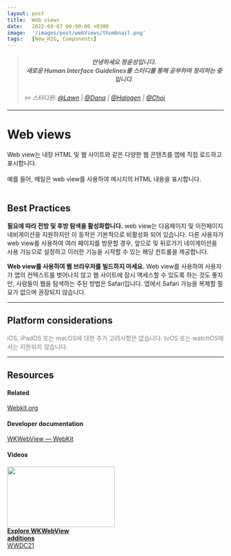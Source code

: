 ```yaml
---
layout: post
title:  Web views
date:   2022-09-07 00:00:00 +0300
image:  '/images/post/webViews/thumbnail.png'
tags:   [New_HIG, Components]
---
```


> ##### <center>안녕하세요 정윤성입니다.<br> 새로운 Human Interface Guidelines를 스터디를 통해 공부하며 정리하는 중입니다.</center>
> <cite>✏️ 스터디원: <a href="https://velog.io/@lawn/series/NEW-HIG-2022" target="_blank">@Lawn</a> | <a href="https://velog.io/@andana/series/Lets-Study-HIG" target="_blank">@Dana</a> | <a href="https://velog.io/@halogen/Apple-HIG-Foundation-Layout" target="_blank">@Halogen</a> | <a href="" target="_blank">@Choi</a></cite>

***

# Web views
Web view는 내장 HTML 및 웹 사이트와 같은 다양한 웹 콘텐츠를 앱에 직접 로드하고 표시합니다.<br><br>
예를 들어, 메일은 web view를 사용하여 메시지의 HTML 내용을 표시합니다.
<br><br>

## Best Practices
**필요에 따라 전방 및 후방 탐색을 활성화합니다.** web view는 다음페이지 및 이전페이지 네비게이션을 지원하지만 이 동작은 기본적으로 비활성화 되어 있습니다. 다른 사용자가 web view를 사용하여 여러 페이지를 방문할 경우, 앞으로 및 뒤로가기 네이게이션을 사용 가능으로 설정하고 이러한 기능을 시작할 수 있는 해당 컨트롤을 제공합니다.

**Web view를 사용하여 웹 브라우저를 빌드하지 마세요.** Web view를 사용하여 사용자가 앱의 컨텍스트를 벗어나지 않고 웹 사이트에 잠시 액세스할 수 있도록 하는 것도 좋지만, 사람들이 웹을 탐색하는 주된 방법은 Safari입니다. 앱에서 Safari 가능을 복제할 필요가 없으며 권장되지 않습니다.

 ***

## Platform considerations
<c style="color: Gray">iOS, iPadOS 또는 macOS에 대한 추가 고려사항은 없습니다. tvOS 또는 watchOS에서는 지원되지 않습니다.</c>
<br>

***

## Resources
#### Related
[Webkit.org](https://developer.apple.com/design/human-interface-guidelines/components/layout-and-organization/labels)<br>

#### Developer documentation
[WKWebView — WebKit](https://papago.naver.net/apis/site/proxy?url=https%3A%2F%2Fdeveloper.apple.com%2Fdocumentation%2Fwebkit%2Fwkwebview)<br>

#### Videos
<div class="gallery-box">
  <div class="video-gallery">
    <a id="wwdc2021-10032" href="https://developer.apple.com/videos/play/wwdc2021/10032/">
		<img src="https://devimages-cdn.apple.com/wwdc-services/images/119/4920/4920_wide_250x141_2x.jpg" width="250" height="141"><br>
		<b>Explore WKWebView<br>additions</b><br>
		WWDC21
	</a>
  </div>
</div>